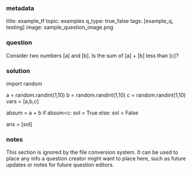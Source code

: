 ### metadata
  title: example_tf
  topic: examples
  q_type: true_false
  tags: [example_q, testing]
  image: sample_question_image.png
  
### question
  Consider two numbers [a] and [b]. Is the sum of [a] + [b] less than [c]?

### solution
  import random
  
  a = random.randint(1,10)
  b = random.randint(1,10)
  c = random.randint(1,10)
  vars = [a,b,c]

  absum = a + b
  if absum<c:
    sol = True
  else:
    sol = False

  ans = [sol]
  
### notes
  This section is ignored by the file conversion system. It can be used to place any info a question creator might want to place here, such as future updates or notes for future question editors. 
  
